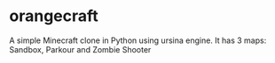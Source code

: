 # orangecraft
A simple Minecraft clone in Python using ursina engine. It has 3 maps: Sandbox, Parkour and Zombie Shooter
